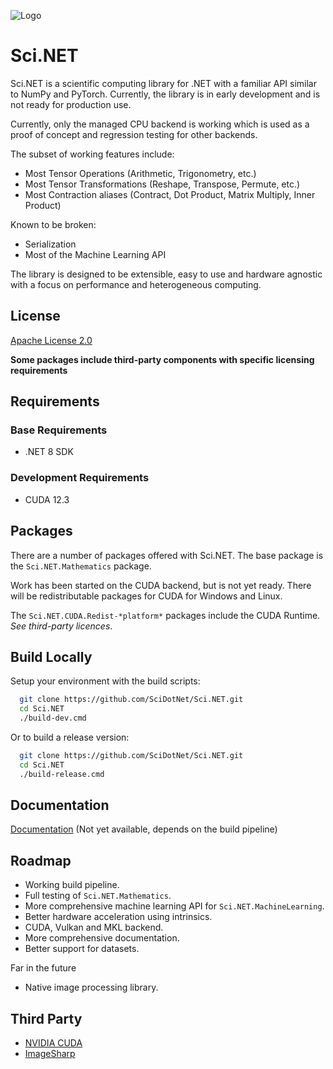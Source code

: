 
![Logo](https://github.com/SciDotNet/Sci.NET/blob/main/eng/build-props/images/icon-small.png=100x100)


# Sci.NET

Sci.NET is a scientific computing library for .NET with a familiar API similar to NumPy and PyTorch. Currently, the library is in early development and is not ready for production use. 

Currently, only the managed CPU backend is working which is used as a proof of concept and regression testing for other backends.

The subset of working features include:
* Most Tensor Operations (Arithmetic, Trigonometry, etc.)
* Most Tensor Transformations (Reshape, Transpose, Permute, etc.)
* Most Contraction aliases (Contract, Dot Product, Matrix Multiply, Inner Product)

Known to be broken:
* Serialization
* Most of the Machine Learning API

The library is designed to be extensible, easy to use and hardware agnostic with a focus on performance and heterogeneous computing.

## License

[Apache License 2.0](https://github.com/SciDotNet/Sci.NET/blob/main/LICENSE/)

**Some packages include third-party components with specific licensing requirements**

## Requirements
### Base Requirements
- .NET 8 SDK
### Development Requirements
- CUDA 12.3


## Packages

There are a number of packages offered with Sci.NET. The base package is the `Sci.NET.Mathematics` package.

Work has been started on the CUDA backend, but is not yet ready. There will be redistributable packages for CUDA for Windows and Linux. 

The `Sci.NET.CUDA.Redist-*platform*` packages include the CUDA Runtime. *See third-party licences*.
## Build Locally

Setup your environment with the build scripts:

```bash
  git clone https://github.com/SciDotNet/Sci.NET.git
  cd Sci.NET
  ./build-dev.cmd
```

Or to build a release version:

```bash
  git clone https://github.com/SciDotNet/Sci.NET.git
  cd Sci.NET
  ./build-release.cmd
```
## Documentation

[Documentation](http://docs.scidotnet.org/) (Not yet available, depends on the build pipeline)


## Roadmap
- Working build pipeline.
- Full testing of `Sci.NET.Mathematics`.
- More comprehensive machine learning API for `Sci.NET.MachineLearning`.
- Better hardware acceleration using intrinsics.
- CUDA, Vulkan and MKL backend.
- More comprehensive documentation.
- Better support for datasets.

Far in the future
- Native image processing library.


## Third Party

- [NVIDIA CUDA](https://docs.nvidia.com/cuda/eula/index.html)
- [ImageSharp](https://github.com/SixLabors/ImageSharp)